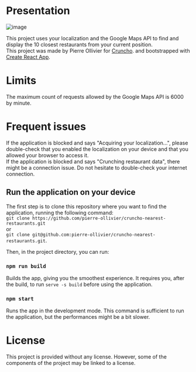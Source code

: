 # Presentation

![image](https://user-images.githubusercontent.com/99399264/203172854-c548491f-9a34-42b3-b6d4-18d7b0f9b790.png)

This project uses your localization and the Google Maps API to find and display the 10 closest restaurants from your current position. \
This project was made by Pierre Ollivier for [Cruncho](https://cruncho.com). and bootstrapped with [Create React App](https://github.com/facebook/create-react-app).

# Limits

The maximum count of requests allowed by the Google Maps API is 6000 by minute.

# Frequent issues

If the application is blocked and says "Acquiring your localization...", please double-check that you enabled the localization on your device and that you allowed your browser to access it. \
If the application is blocked and says "Crunching restaurant data", there might be a connection issue. Do not hesitate to double-check your internet connection.

## Run the application on your device

The first step is to clone this repository where you want to find the application, running the following command: \
`git clone https://github.com/pierre-ollivier/cruncho-nearest-restaurants.git` \
or \
`git clone git@github.com:pierre-ollivier/cruncho-nearest-restaurants.git`.

Then, in the project directory, you can run:

### `npm run build`

Builds the app, giving you the smoothest experience. It requires you, after the build, to run `serve -s build` before using the application.

### `npm start`

Runs the app in the development mode. This command is sufficient to run the application, but the performances might be a bit slower.

# License

This project is provided without any license. However, some of the components of the project may be linked to a license.
